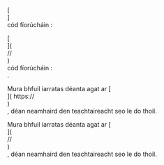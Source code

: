 [<br host>]<br action>cód fíorúcháin :<br code>

[<br host>](<br protocol>//<br host>)<br action>cód fíorúcháin :<br code>.

Mura bhfuil iarratas déanta agat ar [<br host>]( https://<br host>)<br action>, déan neamhaird den teachtaireacht seo le do thoil.

Mura bhfuil iarratas déanta agat ar [<br host>](<br protocol>//<br host>)<br action>, déan neamhaird den teachtaireacht seo le do thoil.
